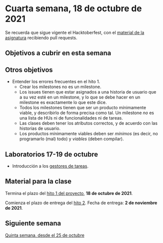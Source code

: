 # Cuarta semana, 18 de octubre de 2021

Se recuerda que sigue vigente el Hacktoberfest, con el [material de la
asignatura](https://github.com/JJ/CC) recibiendo pull requests.

## Objetivos a cubrir en esta semana



## Otros objetivos

* Entender los errores frecuentes en el hito 1.
  * Crear los milestones no es un milestone.
  * Los issues tienen que estar asignados a una historia de usuario que a su vez
    esté en un milestone, y lo que se debe hacer en un milestone es exactamente
    lo que este dice.
  * Todos los milestones tienen que ser un producto mínimamente viable, y
    describirlo de forma precisa como tal. Un milestone *no* es una lista de HUs
    ni de funcionalidades ni de tareas.
  * Las clases deben tener los atributos correctos, y de acuerdo con las
    historias de usuario.
  * Los productos mínimamente viables deben ser *mínimos* (es decir, no
    programarlo (mal) todo) y *viables* (deben compilar).

## Laboratorios 17-19 de octubre

* Introducción a los [gestores de
  tareas](http://jj.github.io/IV/preso/gestores-tareas.html).

## Material para la clase

Termina el plazo del [hito 1 del
proyecto](http://jj.github.io/CC/documentos/proyecto/1.Infraestructura), **18 de
octubre de 2021**.

Comienza el plazo de entrega del [hito
2](http://jj.github.io/CC/documentos/proyecto/2.Tests). Fecha de entrega: **2 de
noviembre de 2021**.

## Siguiente semana

[Quinta semana, desde el 25 de octubre ](05-semana.md)
